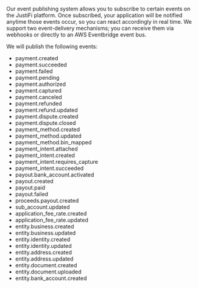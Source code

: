 Our event publishing system allows you to subscribe to certain events on the JustiFi platform.
Once subscribed, your application will be notified anytime those events occur, so you can react
accordingly in real time. We support two event-delivery mechanisms; you can receive them via
webhooks or directly to an AWS Eventbridge event bus.

We will publish the following events:

- payment.created
- payment.succeeded
- payment.failed
- payment.pending
- payment.authorized
- payment.captured
- payment.canceled
- payment.refunded
- payment.refund.updated
- payment.dispute.created
- payment.dispute.closed
- payment_method.created
- payment_method.updated
- payment_method.bin_mapped
- payment_intent.attached
- payment_intent.created
- payment_intent.requires_capture
- payment_intent.succeeded
- payout.bank_account.activated
- payout.created
- payout.paid
- payout.failed
- proceeds.payout.created
- sub_account.updated
- application_fee_rate.created
- application_fee_rate.updated
- entity.business.created
- entity.business.updated
- entity.identity.created
- entity.identity.updated
- entity.address.created
- entity.address.updated
- entity.document.created
- entity.document.uploaded
- entity.bank_account.created
